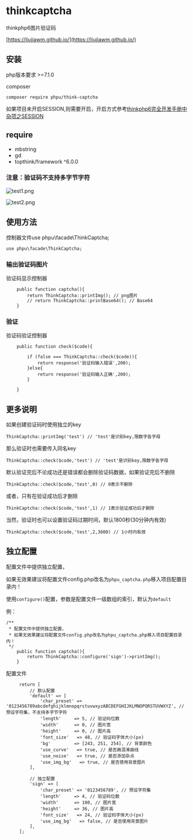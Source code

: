 # thinkcaptcha
thinkphp6图片验证码

[https://liujiawm.github.io/](https://liujiawm.github.io/)

## 安装
php版本要求 >=7.1.0

composer
```
composer require phpu/think-captcha
```
如果项目未开启SESSION,则需要开启，开启方式参考[thinkphp6完全开发手册中杂项之SESSION](https://www.kancloud.cn/manual/thinkphp6_0/1037635)

## require
- mbstring
- gd
- topthink/framework ^6.0.0

### 注意：验证码不支持多字节字符

![](https://images.gitee.com/uploads/images/2021/0105/011626_7d5bbaca_1247621.png "test1.png")

![](https://images.gitee.com/uploads/images/2021/0105/011636_1c8e7f1d_1247621.png "test2.png")


## 使用方法

控制器文件use phpu\facade\ThinkCaptcha;

```
use phpu\facade\ThinkCaptcha;
```

### 输出验证码图片

验证码显示控制器
```
    public function captcha(){
        return ThinkCaptcha::printImg(); // png图片
        // return ThinkCaptcha::printBase64(); // Base64
    }
```
### 验证

验证码验证控制器
```
    public function check($code){
    
        if (false === ThinkCaptcha::check($code)){
            return response('验证码输入错误',200);
        }else{
            return response('验证码输入正确',200);
        }
    
    }
```
## 更多说明

如果创建验证码时使用独立的key

`
ThinkCaptcha::printImg('test') // 'test'是识别key,限数字各字母
`

那么验证时也需要传入同名key

`
ThinkCaptcha::check($code,'test') // 'test'是识别key,限数字各字母
`

默认验证完后不论成功还是错误都会删除验证码数据，如果验证完后不删除

`
ThinkCaptcha::check($code,'test',0) // 0表示不删除
`

或者，只有在验证成功后才删除

`
ThinkCaptcha::check($code,'test',1) // 1表示验证成功后才删除
`

当然，验证时也可以设置验证码过期时间，默认1800秒(30分钟内有效)

`
ThinkCaptcha::check($code,'test',2,3600) // 1小时内有效
`

## 独立配置

配置文件中提供独立配置，

如果无效果建议将配置文件config.php改名为`phpu_captcha.php`移入项目配置目录内！

使用`configure()`配置，参数是配置文件一级数组的索引，默认为`default`

例：

```
/**
 * 配置文件中提供独立配置，
 * 如果无效果建议将配置文件config.php改名为phpu_captcha.php移入项目配置目录内！
 */
    public function captcha(){
        return ThinkCaptcha::configure('sign')->printImg();
    }

```

配置文件

```
     return [
         // 默认配置
         'default' => [
             'char_preset' => '0123456789abcdefghijklmnopqrstuvwxyzABCDEFGHIJKLMNOPQRSTUVWXYZ', // 预设字符集，不支持多字节字符
             'length'     => 5, // 验证码位数
             'width'      => 0, // 图片宽
             'height'     => 0, // 图片高
             'font_size'   => 48, // 验证码字体大小(px)
             'bg'         => [243, 251, 254], // 背景颜色
             'use_curve'   => true, // 是否画混淆曲线
             'use_noise'   => true, // 是否添加杂点
             'use_img_bg'   => true, // 是否使用背景图片
         ],
     
         // 独立配置
         'sign' => [
             'char_preset' => '0123456789', // 预设字符集
             'length'     => 4, // 验证码位数
             'width'      => 100, // 图片宽
             'height'     => 36, // 图片高
             'font_size'   => 24, // 验证码字体大小(px)
             'use_img_bg'   => false, // 是否使用背景图片
         ],
     ];
```